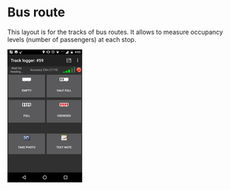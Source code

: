 # Bus route

This layout is for the tracks of bus routes. It allows to measure occupancy levels (number of passengers) at each stop.

![Image of layout](layout.png)
